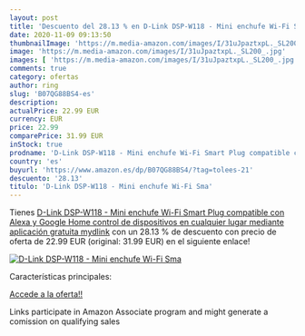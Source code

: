 ```yaml
---
layout: post
title: 'Descuento del 28.13 % en D-Link DSP-W118 - Mini enchufe Wi-Fi Sma'
date: 2020-11-09 09:13:50
thumbnailImage: 'https://m.media-amazon.com/images/I/31uJpaztxpL._SL200_.jpg'
image: 'https://m.media-amazon.com/images/I/31uJpaztxpL._SL200_.jpg'
images: [ 'https://m.media-amazon.com/images/I/31uJpaztxpL._SL200_.jpg' ]
comments: true
category: ofertas
author: ring
slug: 'B07QG88BS4-es'
description:
actualPrice: 22.99 EUR
currency: EUR
price: 22.99
comparePrice: 31.99 EUR
inStock: true
prodname: 'D-Link DSP-W118 - Mini enchufe Wi-Fi Smart Plug compatible con Alexa y Google Home  control de dispositivos en cualquier lugar mediante aplicación gratuita mydlink'
country: 'es'
buyurl: 'https://www.amazon.es/dp/B07QG88BS4/?tag=tolees-21'
descuento: '28.13'
titulo: 'D-Link DSP-W118 - Mini enchufe Wi-Fi Sma'
---
```


Tienes [D-Link DSP-W118 - Mini enchufe Wi-Fi Smart Plug compatible con Alexa y Google Home  control de dispositivos en cualquier lugar mediante aplicación gratuita mydlink](https://www.amazon.es/dp/B07QG88BS4/?tag=tolees-21) con un 28.13 % de descuento con precio de oferta de 22.99 EUR (original: 31.99 EUR) en el siguiente enlace!

[![D-Link DSP-W118 - Mini enchufe Wi-Fi Sma](https://m.media-amazon.com/images/I/31uJpaztxpL._SL200_.jpg)](https://www.amazon.es/dp/B07QG88BS4/?tag=tolees-21)

Características principales:


[Accede a la oferta!!](https://www.amazon.es/dp/B07QG88BS4/?tag=tolees-21)

Links participate in Amazon Associate program and might generate a comission on qualifying sales


